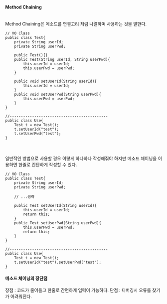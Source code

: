#### Method Chaining
<br>
Method Chaining은 메소드를 연결고리 처럼 나열하며 사용하는 것을 말한다. <br>

```
// VO Class 
public class Test{
    private String userId;
    private String userPwd;
    
    public Test(){}
    public Test(String userId, String userPwd){
        this.userId = userId;
        this.userPwd = userPwd;
    }
    
    public void setUserId(String userId){
        this.userId = userId;
    }
    public void setUserPwd(String userPwd){
        this.userPwd = userPwd;
    }
}

//--------------------------------------------
public class Use{
    Test t = new Test();
    t.setUserId("test");
    t.setUserPwd("test");
}
```
<br><br>
일반적인 방법으로 사용할 경우 이렇게 하나하나 작성해줘야 하지만 메소드 체이닝을 이용하면 한줄로 간단하게 작성할 수 있다.
```
// VO Class 
public class Test{
    private String userId;
    private String userPwd;
    
    // ...생략
    
    public Test setUserId(String userId){
        this.userId = userId;
        return this;
    }
    public Test setUserPwd(String userPwd){
        this.userPwd = userPwd;
        return this;
    }
}

//--------------------------------------------
public class Use{
    Test t = new Test();
    t.setUserId("test").setUserPwd("test");
}
```

#### 메소드 체이닝의 장단점
장점 : 코드가 줄어들고 한줄로 간편하게 입력이 가능하다.
단점 : 디버깅시 오류를 찾기가 어려워진다.
